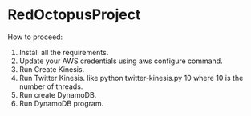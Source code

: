 # RedOctopusProject

How to proceed:
1. Install all the requirements.
2. Update your AWS credentials using aws configure command.
3. Run Create Kinesis.
4. Run Twitter Kinesis. like python twitter-kinesis.py 10 where 10 is the number of threads.
5. Run create DynamoDB.
6. Run DynamoDB program.
